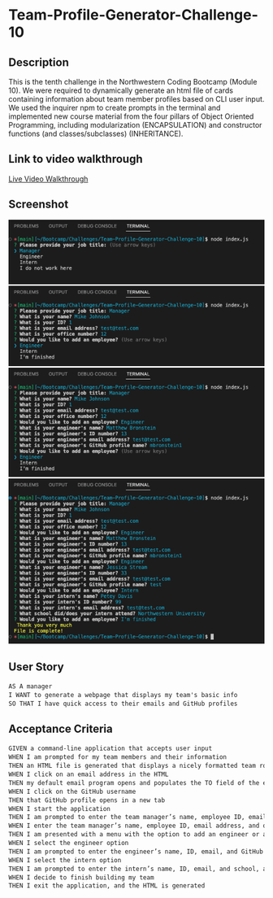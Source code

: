 # Team-Profile-Generator-Challenge-10

## Description
This is the tenth challenge in the Northwestern Coding Bootcamp (Module 10). We were required to dynamically generate an html file of cards containing information about team member profiles based on CLI user input. We used the inquirer npm to create prompts in the terminal and implemented new course material from the four pillars of Object Oriented Programming, including modularization (ENCAPSULATION) and constructor functions (and classes/subclasses) (INHERITANCE).

## Link to video walkthrough
[Live Video Walkthrough](https://youtu.be/youf67Oe8Qc)

## Screenshot
![Webpage Screenshot](./images/Screen%20Shot%202022-09-27%20at%2012.24.44%20PM.png)
![Webpage Screenshot](./images/Screen%20Shot%202022-09-27%20at%2012.26.32%20PM.png)
![Webpage Screenshot](./images/Screen%20Shot%202022-09-27%20at%2012.26.59%20PM.png)
![Webpage Screenshot](./images/Screen%20Shot%202022-09-27%20at%2012.27.45%20PM.png)

## User Story
```md
AS A manager
I WANT to generate a webpage that displays my team's basic info
SO THAT I have quick access to their emails and GitHub profiles
```

## Acceptance Criteria
```md
GIVEN a command-line application that accepts user input
WHEN I am prompted for my team members and their information
THEN an HTML file is generated that displays a nicely formatted team roster based on user input
WHEN I click on an email address in the HTML
THEN my default email program opens and populates the TO field of the email with the address
WHEN I click on the GitHub username
THEN that GitHub profile opens in a new tab
WHEN I start the application
THEN I am prompted to enter the team manager’s name, employee ID, email address, and office number
WHEN I enter the team manager’s name, employee ID, email address, and office number
THEN I am presented with a menu with the option to add an engineer or an intern or to finish building my team
WHEN I select the engineer option
THEN I am prompted to enter the engineer’s name, ID, email, and GitHub username, and I am taken back to the menu
WHEN I select the intern option
THEN I am prompted to enter the intern’s name, ID, email, and school, and I am taken back to the menu
WHEN I decide to finish building my team
THEN I exit the application, and the HTML is generated
```